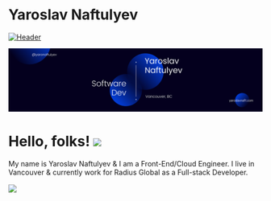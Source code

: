 # Yaroslav Naftulyev

[![Header](https://www.canva.com/design/DAE55rUodL4/0lkUXfRYDyii5B5Q3XDCNw/watch?utm_content=DAE55rUodL4&utm_campaign=designshare&utm_medium=link&utm_source=publishsharelink "Header")](http://www.yaroslavnaft.com/)

[![Header](./Banner.png "Header")](http://www.yaroslavnaft.com/)


# Hello, folks! <img src="https://raw.githubusercontent.com/MartinHeinz/MartinHeinz/master/wave.gif" width="30px">

My name is Yaroslav Naftulyev & I am a Front-End/Cloud Engineer. I live in Vancouver & currently work for Radius Global as a Full-stack Developer.


<img align="center" src="https://github-readme-stats.vercel.app/api/<CARD_TYPE>/?username=<USERNAME>&theme=<THEME_NAME>" />
